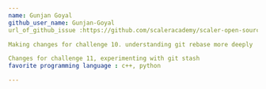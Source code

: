 ```yaml
---
name: Gunjan Goyal
github_user_name: Gunjan-Goyal
url_of_github_issue :https://github.com/scaleracademy/scaler-open-source-september-challenge/issues/483

Making changes for challenge 10. understanding git rebase more deeply

Changes for challenge 11, experimenting with git stash
favorite programming language : c++, python

---
```

